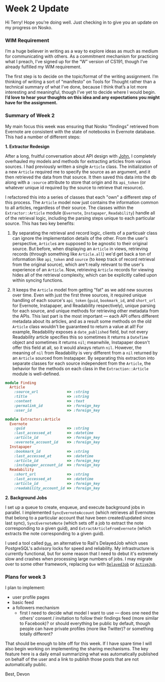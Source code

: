 # Week 2 Update #

Hi Terry! Hope you're doing well. Just checking in to give you an update on my progress on Nosko.

### WIM Requirement ###

I’m a huge believer in writing as a way to explore ideas as much as medium for communicating with others. As a commitment mechanism for practicing what I preach, I’ve signed up for the “W” version of CS191, though I’ve already fulfilled my WIM requirement.

The first step is to decide on the topic/format of the writing assignment. I’m thinking of writing a sort of “manifesto” on Tools for Thought rather than a technical summary of what I’ve done, because I think that’s a lot more interesting and meaningful, though I’ve yet to decide where I would begin. **I’d love to hear your thoughts on this idea and any expectations you might have for the assignment.**

### Summary of Week 2 ###

My main focus this week was ensuring that Nosko “findings” retrieved from Evernote are consistent with the state of notebooks in Evernote database. This had a number of different steps:

**1. Extractor Redesign**

After a long, fruitful conversation about API design with [John](twitter.com/backus), I completely overhauled my models and methods for extracting articles from various sources. I had previously written a single `Article` class. The initialization of a new `Article` required me to specify the source as an argument, and it then retrieved the data from that source. It then saved this data into the db along with a `:source` attribute to store that origin and its `api_token` (or whatever unique id required by the source to retrieve that resource).

I refactored this into a series of classes that each "own" a different step of this process. The `Article` model now just contains the information common to all articles, regardless of their source. The classes within the `Extractor::Article` module (`Evernote`, `Instapaper`, `Readability`) handle all of the retrieval logic, including the parsing steps unique to each particular source. This has two key benefits:

1. By separating the retrieval and record logic, clients of a particualr class can ignore the implementation details of the other. From the user's perspective, `Article`s are supposed to be agnostic to their original source. But before, when displaying an `Article` in views, retrieving records (through something like `Article.all`) we'd get back a ton of information like `api_token` and `source` (to keep track of record retrieval from the original source), which are't really relevant to the user's experience of an `Article`. Now, retrieving `Article` records for viewing hides all of the retrieval complexity, which can be explicitly called upon within syncing functions.

2. It keeps the `Article` model from getting "fat" as we add new sources over time. Even with just the first three sources, it required unique handling of each source's `api_token` (`guid`, `bookmark_id`, and `short_url` for Evernote, Instapaper, and Readability respectively), unique parsing for each source, and unique methods for retrieving other metadata from the APIs. This last part is the most important –– each API offers different metadata about its articles, and as a result some methods on the old `Article` class wouldn't be guaranteed to return a value at all! For example, Readability exposes a `date_published` field, but not every Readability article specifies this so sometimes it returns a `DateTime` object and sometimes it returns `nil`; meanwhile, Instapaper doesn't offer this field at all, so it would always return `nil`. However, the meaning of `nil` from Readability is very different from a `nil` returned by an `Article` sourced from Instapaper. By separating this extraction into separate classes for each source independent from the `Article`, the behavior for the methods on each class in the `Extraction::Article` module is well-defined.

```ruby
module Finding
  Article
    :source_url             => :string
    :title                  => :string
    :content                => :text
    :permalink_id           => :foreign_key
    :user_id                => :foreign_key

module Extractor::Article
  Evernote
    :guid                   => :string
    :last_accessed_at       => :datetime
    :article_id             => :foreign_key
    :evernote_account_id    => :foreign_key
  Instapaper
    :bookmark_id            => :string
    :last_accessed_at       => :datetime
    :article_id             => :foreign_key
    :instapaper_account_id  => :foreign_key
  Readability
    :short_url              => :string
    :last_accessed_at       => :datetime
    :article_id             => :foreign_key
    :readability_account_id => :foreign_key
```

**2. Background Jobs**

I set up a queue to create, enqueue, and execute background jobs in parallel. I implemented `SyncEvernoteAccount` (which retrieves all Evernotes that belong to a particular account that have been created/updated since last sync), `SyncEvernoteNote` (which sets off a job to extract the note corresponding to a given guid), and `ExtractArticleFromEvernote` (which extracts the note corresponding to a given guid).

I used a tool called [`Que`](https://github.com/chanks/que), an alternative to Rail's DelayedJob which uses PostgreSQL's advisory locks for speed and reliability. My infrastructure is currently functional, but for some reason that I need to debut it's extremely slow and crashes when processing large numbers of jobs. I may migrate over to some other framework, replacing `Que` with [`DelayedJob`](https://github.com/collectiveidea/delayed_job) or [`ActiveJob`](http://edgeguides.rubyonrails.org/active_job_basics.html).

### Plans for week 3 ###

I plan to implement:

- user profile pages
- basic feed
- a followers mechanism
  + first I need to decide what model I want to use –– does one need the others' consent / invitation to follow their findings feed (more similar to Facebook)? or should everything be public by default, though people can have private profiles (more like Twitter)? or something totally different?

That should be enough to bite off for this week. If I have spare time I will also begin working on implementing the sharing mechanisms. The key feature here is a daily email summarizing what was automatically published on behalf of the user and a link to publish those posts that are not automatically public.

Best,
Devon